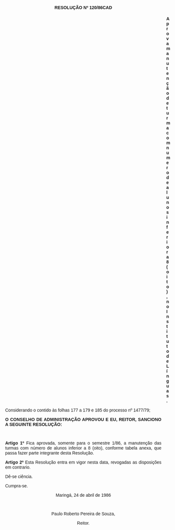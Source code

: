 <BODY>

<B><FONT FACE="Arial"><P ALIGN="CENTER">RESOLU&Ccedil;&Atilde;O Nº 120/86CAD</P>
</B><P ALIGN="CENTER"></P><DIR>
<DIR>
<DIR>
<DIR>
<DIR>
<DIR>
<DIR>
<DIR>
<DIR>
<DIR>
<DIR>
<DIR>
<DIR>

<B><P ALIGN="JUSTIFY">Aprova manuten&ccedil;&atilde;o de turma com numero de alunos inferior a 8 (oito), no Instituto de L&iacute;nguas.</P>
</B><P ALIGN="JUSTIFY"></P></DIR>
</DIR>
</DIR>
</DIR>
</DIR>
</DIR>
</DIR>
</DIR>
</DIR>
</DIR>
</DIR>
</DIR>
</DIR>

<P ALIGN="JUSTIFY">Considerando o  contido &agrave;s folhas 177 a 179 e 185 do processo nº 1477/79;</P>
<P ALIGN="JUSTIFY"></P>
<B><P ALIGN="JUSTIFY">O CONSELHO DE ADMINISTRA&Ccedil;&Atilde;O APROVOU E EU, REITOR, SANCIONO A SEGUINTE RESOLU&Ccedil;&Atilde;O: </P>
</B><P ALIGN="JUSTIFY"></P>
<P ALIGN="JUSTIFY">&nbsp;</P>
<B><P ALIGN="JUSTIFY">Artigo 1º</B>  Fica aprovada, somente para o semestre 1/86, a manuten&ccedil;&atilde;o das turmas com n&uacute;mero de alunos inferior a 8 (oito), conforme tabela anexa, que passa fazer parte integrante desta Resolu&ccedil;&atilde;o.</P>
<B><P ALIGN="JUSTIFY">Artigo 2º</B>  Esta Resolu&ccedil;&atilde;o entra em vigor nesta data, revogadas as disposi&ccedil;&otilde;es em contrario.</P>
<P ALIGN="JUSTIFY">D&ecirc;-se ci&ecirc;ncia. </P>
<P ALIGN="JUSTIFY">Cumpra-se.</P>
<P ALIGN="JUSTIFY"></P>
<P ALIGN="CENTER">Maring&aacute;, 24 de abril de 1986</P>
<P ALIGN="CENTER"></P>
<P ALIGN="CENTER">&nbsp;</P>
<P ALIGN="CENTER">Paulo Roberto Pereira de Souza,</P>
<P ALIGN="CENTER">Reitor.</P>
<P ALIGN="CENTER"></P>
<P ALIGN="JUSTIFY">&nbsp;</P>
</FONT><FONT SIZE=2><P ALIGN="JUSTIFY">&nbsp;</P>
<P ALIGN="JUSTIFY">&nbsp;</P>
</FONT><FONT FACE="Arial"><P ALIGN="JUSTIFY">&nbsp;</P></FONT></BODY>

